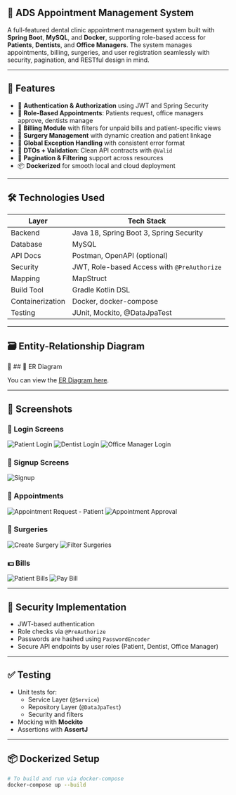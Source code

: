 
 ## 🦷 ADS Appointment Management System

A full-featured dental clinic appointment management system built with **Spring Boot**, **MySQL**, and **Docker**, supporting role-based access for **Patients**, **Dentists**, and **Office Managers**. The system manages appointments, billing, surgeries, and user registration seamlessly with security, pagination, and RESTful design in mind.

---

## 🚀 Features

- 🔐 **Authentication & Authorization** using JWT and Spring Security
- 📅 **Role-Based Appointments**: Patients request, office managers approve, dentists manage
- 🧾 **Billing Module** with filters for unpaid bills and patient-specific views
- 🏥 **Surgery Management** with dynamic creation and patient linkage
- 📃 **Global Exception Handling** with consistent error format
- 📄 **DTOs + Validation**: Clean API contracts with `@Valid`
- 🔁 **Pagination & Filtering** support across resources
- 📦 **Dockerized** for smooth local and cloud deployment

---

## 🛠️ Technologies Used

| Layer           | Tech Stack                                  |
|----------------|---------------------------------------------|
| Backend         | Java 18, Spring Boot 3, Spring Security     |
| Database        | MySQL                                       |
| API Docs        | Postman, OpenAPI (optional)                 |
| Security        | JWT, Role-based Access with `@PreAuthorize` |
| Mapping         | MapStruct                                   |
| Build Tool      | Gradle Kotlin DSL                           |
| Containerization| Docker, docker-compose                      |
| Testing         | JUnit, Mockito, @DataJpaTest                |

---

## 🗃️ Entity-Relationship Diagram

📌 ## 📄 ER Diagram

You can view the [ER Diagram here](docs/lab2.pdf).

---

## 📸 Screenshots

### 🔐 Login Screens
![Patient Login](screenshots/login/patient-login.png)
![Dentist Login](screenshots/login/dentist-login.png)
![Office Manager Login](screenshots/login/officemanager-login.png)

### 📝 Signup Screens
![Signup](screenshots/signup/patient-signup.png)

### 📅 Appointments
![Appointment Request - Patient](screenshots/appointmentRequest/appointmentRequest-patient.png)
![Appointment Approval](screenshots/appointmentRequest-Appointment/appointmentRequest-Accept.png)

### 🏥 Surgeries
![Create Surgery](screenshots/surgery/surgery-creation.png)
![Filter Surgeries](screenshots/filters/surgery-filter.png)

### 💵 Bills
![Patient Bills](screenshots/bills/view-bills-patient.png)
![Pay Bill](screenshots/bills/pay-bill.png)

---

## 🔐 Security Implementation

- JWT-based authentication
- Role checks via `@PreAuthorize`
- Passwords are hashed using `PasswordEncoder`
- Secure API endpoints by user roles (Patient, Dentist, Office Manager)

---

## ✅ Testing

- Unit tests for:
    - Service Layer (`@Service`)
    - Repository Layer (`@DataJpaTest`)
    - Security and filters
- Mocking with **Mockito**
- Assertions with **AssertJ**

---

## 📦 Dockerized Setup

```bash
# To build and run via docker-compose
docker-compose up --build
